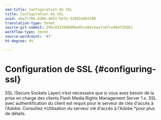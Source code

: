 ```yaml
---
seo-title: Configuration de SSL
title: Configuration de SSL
uuid: aba7c7bb-63bb-4d51-b57e-329d2ad01590
translation-type: tm+mt
source-git-commit: 29bc8323460d9be0fce66cbea7c6fce46df20d61
workflow-type: tm+mt
source-wordcount: '47'
ht-degree: 0%

---
```



# Configuration de SSL {#configuring-ssl}

SSL (Secure Sockets Layer) n’est nécessaire que si vous avez besoin de la prise en charge des clients Flash Media Rights Management Server 1.x. SSL avec authentification du client est requis pour le serveur de clés d&#39;accès à l&#39;Adobe. Consultez *Utilisation du serveur clé d&#39;accès à l&#39;Adobe *pour plus de détails.
